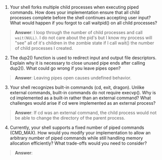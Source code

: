 1. Your shell forks multiple child processes when executing piped commands. How does your implementation ensure that all child processes complete before the shell continues accepting user input? What would happen if you forgot to call waitpid() on all child processes?

> **Answer**: I loop through the number of child processes and call `wait(NULL)`. I do not care about the pid's but I know my process will "see" all of it's children in the zombie state if I call wait() the number of child processes I created.

2. The dup2() function is used to redirect input and output file descriptors. Explain why it is necessary to close unused pipe ends after calling dup2(). What could go wrong if you leave pipes open?

> **Answer**: Leaving pipes open causes undefined behavior.

3. Your shell recognizes built-in commands (cd, exit, dragon). Unlike external commands, built-in commands do not require execvp(). Why is cd implemented as a built-in rather than an external command? What challenges would arise if cd were implemented as an external process?

> **Answer**: If cd was an external command, the child process would not be able to change the directory of the parent process.

4. Currently, your shell supports a fixed number of piped commands (CMD_MAX). How would you modify your implementation to allow an arbitrary number of piped commands while still handling memory allocation efficiently? What trade-offs would you need to consider?

> **Answer**:
